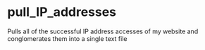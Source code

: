 # pull_IP_addresses
Pulls all of the successful IP address accesses of my website and conglomerates them into a single text file
